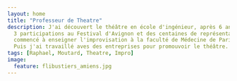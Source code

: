 ```yaml
---
layout: home
title: "Professeur de Theatre"
description: J'ai découvert le théâtre en école d'ingénieur, après 6 ans de cours,
  3 participations au Festival d'Avignon et des centaines de représentations, j'ai
  commencé à enseigner l'improvisation à la faculté de Médecine de Paris 7.
  Puis j'ai travaillé aves des entreprises pour promouvoir le théâtre.
tags: [Raphael, Moutard, Theatre, Impro]
image:
  feature: flibustiers_amiens.jpg
---
```

